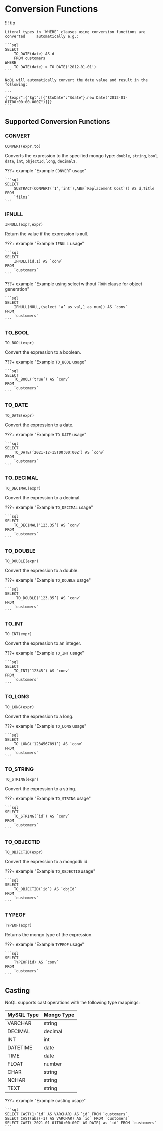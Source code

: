 # Conversion Functions

!!! tip

    Literal types in `WHERE` clauses using conversion functions are converted     automatically e.g.:
    
    ```sql
    SELECT 
        TO_DATE(date) AS d 
        FROM customers 
    WHERE 
        TO_DATE(date) > TO_DATE('2012-01-01')
    ```
    
    NoQL will automatically convert the date value and result in the following:
    
    ```
    {"$expr":{"$gt":[{"$toDate":"$date"},new Date("2012-01-01T00:00:00.000Z")]}}
    ```

## Supported Conversion Functions

### CONVERT

`CONVERT(expr,to)`

Converts the expression to the specified mongo type: `double`, `string`, `bool`, `date`, `int`, `objectId`, `long`, `decimal`s.

???+ example "Example `CONVERT` usage"

    ```sql 
    SELECT 
        SUBTRACT(CONVERT(‘1’,‘int’),ABS(`Replacement Cost`)) AS d,Title 
    FROM 
        `films`
    ```

### IFNULL

`IFNULL(expr,expr)`

Return the value if the expression is null.

???+ example "Example `IFNULL` usage"

    ```sql
    SELECT 
        IFNULL(id,1) AS `conv` 
    FROM 
        `customers`
    ```

???+ example "Example using select without `FROM` clause for object generation"

    ```sql
    SELECT 
        IFNULL(NULL,(select ‘a’ as val,1 as num)) AS `conv` 
    FROM 
        `customers` 
    ```

### TO_BOOL

`TO_BOOL(expr)`

Convert the expression to a boolean.

???+ example "Example `TO_BOOL` usage"

    ```sql
    SELECT 
        TO_BOOL(‘true’) AS `conv` 
    FROM 
        `customers`
    ```

### TO_DATE

`TO_DATE(expr)`

Convert the expression to a date.

???+ example "Example `TO_DATE` usage"

    ```sql  
    SELECT 
        TO_DATE(‘2021-12-15T00:00:00Z’) AS `conv` 
    FROM 
        `customers`
    ```

### TO_DECIMAL

`TO_DECIMAL(expr)`

Convert the expression to a decimal.

???+ example "Example `TO_DECIMAL` usage"

    ```sql 
    SELECT 
        TO_DECIMAL(‘123.35’) AS `conv` 
    FROM 
        `customers`
    ```

### TO_DOUBLE

`TO_DOUBLE(expr)`

Convert the expression to a double.

???+ example "Example `TO_DOUBLE` usage"

    ```sql  
    SELECT
         TO_DOUBLE(‘123.35’) AS `conv` 
    FROM 
        `customers`
    ```
 
### TO_INT

`TO_INT(expr)`

Convert the expression to an integer.

???+ example "Example `TO_INT` usage"

    ```sql 
    SELECT 
        TO_INT(‘12345’) AS `conv` 
    FROM 
        `customers`
    ```

### TO_LONG

`TO_LONG(expr)`

Convert the expression to a long.

???+ example "Example `TO_LONG` usage"

    ```sql  
    SELECT 
        TO_LONG(‘1234567891’) AS `conv` 
    FROM 
        `customers`
    ```

### TO_STRING

`TO_STRING(expr)`

Convert the expression to a string.

???+ example "Example `TO_STRING` usage"

    ```sql 
    SELECT 
        TO_STRING(`id`) AS `conv` 
    FROM 
        `customers`
    ```
### TO_OBJECTID

`TO_OBJECTID(expr)`

Convert the expression to a mongodb id.

???+ example "Example `TO_OBJECTID` usage"

    ```sql 
    SELECT 
        TO_OBJECTID(`id`) AS `objId` 
    FROM 
        `customers`
    ```

### TYPEOF

`TYPEOF(expr)`

Returns the mongo type of the expression.

???+ example "Example `TYPEOF` usage"

    ```sql 
    SELECT 
        TYPEOF(id) AS `conv` 
    FROM 
        `customers`
    ```


## Casting

NoQL supports cast operations with the following type mappings:

| MySQL Type | Mongo Type |
| ---------- | ---------- |
| VARCHAR    | string     |
| DECIMAL    | decimal    |
| INT        | int        |
| DATETIME   | date       |
| TIME       | date       |
| FLOAT      | number     |
| CHAR       | string     |
| NCHAR      | string     |
| TEXT       | string     |

???+ example "Example casting usage"

    ```sql
    SELECT CAST(1+`id` AS VARCHAR) AS `id` FROM `customers`
    SELECT CAST(abs(-1) AS VARCHAR) AS `id` FROM `customers`
    SELECT CAST('2021-01-01T00:00:00Z' AS DATE) as `id` FROM `customers`
    ```
